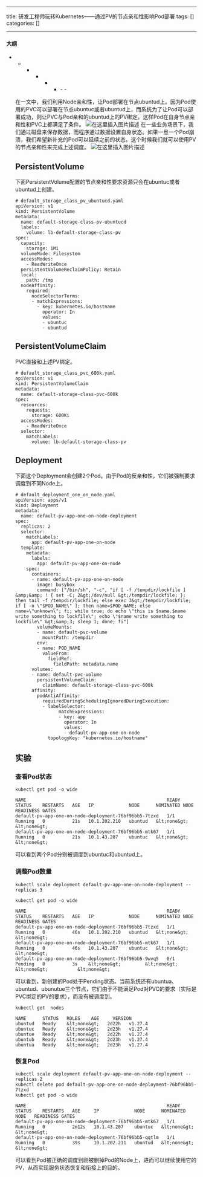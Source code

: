 
--- 
title:  研发工程师玩转Kubernetes——通过PV的节点亲和性影响Pod部署 
tags: []
categories: [] 

---


#### 大纲
- - - - - <ul><li>- - 


在一文中，我们利用Node亲和性，让Pod部署在节点ubuntud上。因为Pod使用的PVC可以部署在节点ubuntuc或者ubuntud上，而系统为了让Pod可以部署成功，则让PVC与Pod亲和的ubuntud上的PV绑定。这样Pod在自身节点亲和性和PVC上都满足了条件。 <img src="https://img-blog.csdnimg.cn/26000c1e9ee0401693672ebc36144791.png" alt="在这里插入图片描述"> 在一些业务场景下，我们通过磁盘来保存数据，而程序通过数据设置自身状态。如果一旦一个Pod崩溃，我们希望新补充的Pod可以延续之前的状态。这个时候我们就可以使用PV的节点亲和性来完成上述调度。 <img src="https://img-blog.csdnimg.cn/0538419e0fac49a892e874584445f22b.png" alt="在这里插入图片描述">

## PersistentVolume

下面PersistentVolume配置的节点亲和性要求资源只会在ubuntuc或者ubuntud上创建。

```
# default_storage_class_pv_ubuntucd.yaml
apiVersion: v1
kind: PersistentVolume
metadata:
  name: default-storage-class-pv-ubuntucd
  labels:
    volume: lb-default-storage-class-pv
spec:
  capacity:
    storage: 1Mi
  volumeMode: Filesystem
  accessModes:
    - ReadWriteOnce
  persistentVolumeReclaimPolicy: Retain
  local:
    path: /tmp
  nodeAffinity:
    required:
      nodeSelectorTerms:
      - matchExpressions:
        - key: kubernetes.io/hostname
          operator: In
          values:
          - ubuntuc
          - ubuntud

```

## PersistentVolumeClaim

PVC直接和上述PV绑定。

```
# default_storage_class_pvc_600k.yaml
apiVersion: v1
kind: PersistentVolumeClaim
metadata:
  name: default-storage-class-pvc-600k
spec:
  resources:
    requests:
      storage: 600Ki
  accessModes:
    - ReadWriteOnce
  selector:
    matchLabels:
      volume: lb-default-storage-class-pv

```

## Deployment

下面这个Deployment会创建2个Pod。由于Pod的反亲和性，它们被强制要求调度到不同Node上。

```
# default_deployment_one_on_node.yaml
apiVersion: apps/v1
kind: Deployment
metadata:
  name: default-pv-app-one-on-node-deployment
spec:
  replicas: 2
  selector:
    matchLabels:
      app: default-pv-app-one-on-node
  template:
    metadata:
      labels:
        app: default-pv-app-one-on-node
    spec:
      containers:
      - name: default-pv-app-one-on-node
        image: busybox
        command: ["/bin/sh", "-c", "if [ -f /tempdir/lockfile ] &amp;&amp; ! { set -C; 2&gt;/dev/null &gt;/tempdir/lockfile; }; then tail -f /tempdir/lockfile; else exec 3&gt;/tempdir/lockfile; if [ -n \"$POD_NAME\" ]; then name=$POD_NAME; else name=\"unknown\"; fi; while true; do echo \"this is $name.$name write something to lockfile\"; echo \"$name write something to lockfile\" &gt;&amp;3; sleep 1; done; fi"]  
        volumeMounts:
        - name: default-pvc-volume
          mountPath: /tempdir
        env:
        - name: POD_NAME
          valueFrom:
            fieldRef:
              fieldPath: metadata.name
      volumes:
      - name: default-pvc-volume
        persistentVolumeClaim:
          claimName: default-storage-class-pvc-600k
      affinity:
        podAntiAffinity:
          requiredDuringSchedulingIgnoredDuringExecution:
          - labelSelector:
                matchExpressions:
                - key: app
                  operator: In
                  values:
                  - default-pv-app-one-on-node
            topologyKey: "kubernetes.io/hostname"

```

## 实验

### 查看Pod状态

```
kubectl get pod -o wide

```

```
NAME                                                    READY   STATUS    RESTARTS   AGE   IP             NODE      NOMINATED NODE   READINESS GATES
default-pv-app-one-on-node-deployment-76bf96bb5-7tzxd   1/1     Running   0          21s   10.1.202.210   ubuntud   &lt;none&gt;           &lt;none&gt;
default-pv-app-one-on-node-deployment-76bf96bb5-mtk67   1/1     Running   0          21s   10.1.43.207    ubuntuc   &lt;none&gt;           &lt;none&gt;

```

可以看到两个Pod分别被调度到ubuntuc和ubuntud上。

### 调整Pod数量

```
kubectl scale deployment default-pv-app-one-on-node-deployment --replicas 3

```

```
kubectl get pod -o wide

```

```
NAME                                                    READY   STATUS    RESTARTS   AGE   IP             NODE      NOMINATED NODE   READINESS GATES
default-pv-app-one-on-node-deployment-76bf96bb5-7tzxd   1/1     Running   0          46s   10.1.202.210   ubuntud   &lt;none&gt;           &lt;none&gt;
default-pv-app-one-on-node-deployment-76bf96bb5-mtk67   1/1     Running   0          46s   10.1.43.207    ubuntuc   &lt;none&gt;           &lt;none&gt;
default-pv-app-one-on-node-deployment-76bf96bb5-9wvq5   0/1     Pending   0          3s    &lt;none&gt;         &lt;none&gt;    &lt;none&gt;           &lt;none&gt;

```

可以看到，新创建的Pod处于Pending状态。当前系统还有ubuntua、ubuntud、ubunutue三个节点，它们由于不能满足Pod对PVC的要求（实际是PVC绑定的PV的要求），而没有被调度到。

```
kubectl get  nodes

```

```
NAME      STATUS   ROLES    AGE     VERSION
ubuntud   Ready    &lt;none&gt;   2d22h   v1.27.4
ubuntuc   Ready    &lt;none&gt;   2d23h   v1.27.4
ubuntue   Ready    &lt;none&gt;   2d22h   v1.27.4
ubuntub   Ready    &lt;none&gt;   2d23h   v1.27.4
ubuntua   Ready    &lt;none&gt;   2d23h   v1.27.4

```

### 恢复Pod

```
kubectl scale deployment default-pv-app-one-on-node-deployment --replicas 2
kubectl delete pod default-pv-app-one-on-node-deployment-76bf96bb5-7tzxd 
kubectl get pod -o wide

```

```
NAME                                                    READY   STATUS    RESTARTS   AGE     IP             NODE      NOMINATED NODE   READINESS GATES
default-pv-app-one-on-node-deployment-76bf96bb5-mtk67   1/1     Running   0          2m12s   10.1.43.207    ubuntuc   &lt;none&gt;           &lt;none&gt;
default-pv-app-one-on-node-deployment-76bf96bb5-qqtlm   1/1     Running   0          39s     10.1.202.211   ubuntud   &lt;none&gt;           &lt;none&gt;

```

可以看到Pod被正确的调度到刚被删掉Pod的Node上，进而可以继续使用它的PV，从而实现服务状态恢复和衔接上的目的。
